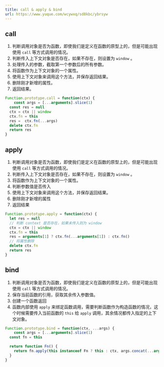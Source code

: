 ```yaml
---
title: call & apply & bind
url: https://www.yuque.com/wcywxq/sd8kbc/ybrsyw
---
```


<a name="PtZZM"></a>

## call

1. 判断调用对象是否为函数，即使我们是定义在函数的原型上的，但是可能出现使用 `call` 等方式调用的情况。
2. 判断传入上下文对象是否存在，如果不存在，则设置为 `window` 。
3. 处理传入的参数，截取第一个参数后的所有参数。
4. 将函数作为上下文对象的一个属性。
5. 使用上下文对象来调用这个方法，并保存返回结果。
6. 删除刚才新增的属性。
7. 返回结果。

```javascript
Function.prototype.call = function(ctx) {
	const args = [...arguments].slice(1)
  const res = null
  ctx = ctx || window
  ctx.fn = this
  res =  ctx.fn(...args)
  delete ctx.fn
  return res
}
```

<a name="iJWCa"></a>

## apply

1. 判断调用对象是否为函数，即使我们是定义在函数的原型上的，但是可能出现使用 `call` 等方式调用的情况。
2. 判断传入上下文对象是否存在，如果不存在，则设置为 `window` 。
3. 将函数作为上下文对象的一个属性。
4. 判断参数值是否传入
5. 使用上下文对象来调用这个方法，并保存返回结果。
6. 删除刚才新增的属性
7. 返回结果

```javascript
Function.prototype.apply = function(ctx) {
  let res = null
  // 判断 context 是否存在，如果未传入则为 window
  ctx = ctx || window
  ctx.fn = this
  res = arguments[1] ? ctx.fn(...arguments[1]) : ctx.fn()
  // 将属性删除
  delete ctx.fn
  return res
}
```

<a name="G08P5"></a>

## bind

1. 判断调用对象是否为函数，即使我们是定义在函数的原型上的，但是可能出现使用 `call` 等方式调用的情况。
2. 保存当前函数的引用，获取其余传入参数值。
3. 创建一个函数返回
4. 函数内部使用 `apply` 来绑定函数调用，需要判断函数作为构造函数的情况，这个时候需要传入当前函数的 `this` 给 `apply` 调用，其余情况都传入指定的上下文对象。

```javascript
Function.prototype.bind = function(ctx, ...args) {
	const args = [...arguments].slice(1)
  const fn = this
  
  return function Fn() {
  	return fn.apply(this instanceof Fn ? this : ctx, args.concat(...arguments))
  }
}
```
